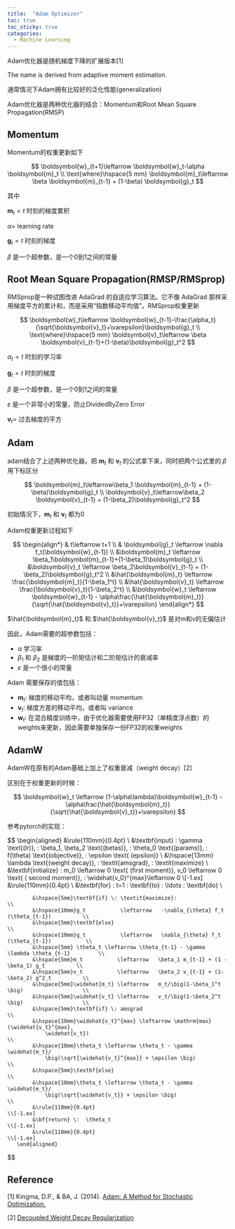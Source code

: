 ```yaml
---
title:  "Adam Optimizer"
toc: true
toc_sticky: true
categories:
  - Machine Learning
---
```


Adam优化器是随机梯度下降的扩展版本[1]

The name is derived from adaptive moment estimation.

通常情况下Adam拥有比较好的泛化性能(generalization)

Adam优化器是两种优化器的结合：Momentum和Root Mean Square Propagation(RMSP)

## Momentum

Momentum的权重更新如下

$$
\boldsymbol{w}_{t+1}\leftarrow \boldsymbol{w}_t-\alpha \boldsymbol{m}_t \\
\text{where}\hspace{5 mm} \boldsymbol{m}_t\leftarrow \beta \boldsymbol{m}_{t-1} + (1-\beta) \boldsymbol{g}_t
$$

其中

$\boldsymbol{m}_t=t$ 时刻的梯度累积

$\alpha=$ learning rate

$\boldsymbol{g}_t = t$ 时刻的梯度

$\beta$ 是一个超参数，是一个0到1之间的常量

## Root Mean Square Propagation(RMSP/RMSprop)

RMSprop是一种试图改进 AdaGrad 的自适应学习算法。它不像 AdaGrad 那样采用梯度平方的累计和，而是采用“指数移动平均值”。RMSprop权重更新

$$
\boldsymbol{w}_t\leftarrow \boldsymbol{w}_{t-1}-\frac{\alpha_t}{\sqrt{\boldsymbol{v}_t}+\varepsilon}\boldsymbol{g}_t \\
\text{where}\hspace{5 mm} \boldsymbol{v}_t\leftarrow \beta \boldsymbol{v}_{t-1}+(1-\beta)\boldsymbol{g}_t^2
$$

$\alpha_t=t$ 时刻的学习率

$\boldsymbol{g}_t = t$ 时刻的梯度

$\beta$ 是一个超参数，是一个0到1之间的常量

$\varepsilon$ 是一个非常小的常量，防止DividedByZero Error

$\boldsymbol{v}_t=$ 过去梯度的平方

## Adam
adam结合了上述两种优化器。把 $\boldsymbol{m}_t$ 和 $\boldsymbol{v}_t$ 的公式拿下来，同时把两个公式里的 $\beta$ 用下标区分

$$
\boldsymbol{m}_t\leftarrow\beta_1 \boldsymbol{m}_{t-1} + (1-\beta)\boldsymbol{g}_t \\
\boldsymbol{v}_t\leftarrow\beta_2 \boldsymbol{v}_{t-1} + (1-\beta_2)\boldsymbol{g}_t^2
$$

初始情况下，$\boldsymbol{m}_t$ 和 $\boldsymbol{v}_t$ 都为0

Adam权重更新过程如下

$$
\begin{align*}
    & t\leftarrow t+1 \\
    & \boldsymbol{g}_t \leftarrow \nabla f_t(\boldsymbol{w}_{t-1}) \\
    &\boldsymbol{m}_t \leftarrow \beta_1\boldsymbol{m}_{t-1}+(1-\beta_1)\boldsymbol{g}_t \\
    &\boldsymbol{v}_t \leftarrow \beta_2\boldsymbol{v}_{t-1} + (1-\beta_2)\boldsymbol{g}_t^2 \\
    &\hat{\boldsymbol{m}_t} \leftarrow \frac{\boldsymbol{m}_t}{1-\beta_1^t} \\
    &\hat{\boldsymbol{v}_t} \leftarrow \frac{\boldsymbol{v}_t}{1-\beta_2^t} \\
    &\boldsymbol{w}_t \leftarrow \boldsymbol{w}_{t-1} - \alpha\frac{\hat{\boldsymbol{m}_t}}{\sqrt{\hat{\boldsymbol{v}_t}}+\varepsilon}
\end{align*}
$$

$\hat{\boldsymbol{m}_t}$ 和 $\hat{\boldsymbol{v}_t}$ 是对m和v的无偏估计

因此，Adam需要的超参数包括：

- $\alpha$ 学习率
- $\beta_1$ 和 $\beta_2$ 是梯度的一阶矩估计和二阶矩估计的衰减率
- $\varepsilon$ 是一个很小的常量

Adam 需要保存的值包括：

- $\boldsymbol{m}_t$: 梯度的移动平均，或者叫动量 momentum
- $\boldsymbol{v}_t$: 梯度方差的移动平均，或者叫 variance
- $\boldsymbol{w}_t$: 在混合精度训练中，由于优化器需要使用FP32（单精度浮点数）的weights来更新，因此需要单独保存一份FP32的权重weights

## AdamW

AdamW在原有的Adam基础上加上了权重衰减（weight decay）[2]

区别在于权重更新的时候：

$$
\boldsymbol{w}_t \leftarrow (1-\alpha\lambda)\boldsymbol{w}_{t-1} - \alpha\frac{\hat{\boldsymbol{m}_t}}{\sqrt{\hat{\boldsymbol{v}_t}}+\varepsilon}
$$

参考pytorch的实现：

$$
\begin{aligned}
            &\rule{110mm}{0.4pt}                                                                 \\
            &\textbf{input}      : \gamma \text{(lr)}, \: \beta_1, \beta_2
                \text{(betas)}, \: \theta_0 \text{(params)}, \: f(\theta) \text{(objective)},
                \: \epsilon \text{ (epsilon)}                                                    \\
            &\hspace{13mm}      \lambda \text{(weight decay)},  \: \textit{amsgrad},
                \: \textit{maximize}                                                             \\
            &\textbf{initialize} : m_0 \leftarrow 0 \text{ (first moment)}, v_0 \leftarrow 0
                \text{ ( second moment)}, \: \widehat{v_0}^{max}\leftarrow 0              \\[-1.ex]
            &\rule{110mm}{0.4pt}                                                                 \\
            &\textbf{for} \: t=1 \: \textbf{to} \: \ldots \: \textbf{do}                         \\

            &\hspace{5mm}\textbf{if} \: \textit{maximize}:                                       \\
            &\hspace{10mm}g_t           \leftarrow   -\nabla_{\theta} f_t (\theta_{t-1})          \\
            &\hspace{5mm}\textbf{else}                                                           \\
            &\hspace{10mm}g_t           \leftarrow   \nabla_{\theta} f_t (\theta_{t-1})           \\
            &\hspace{5mm} \theta_t \leftarrow \theta_{t-1} - \gamma \lambda \theta_{t-1}         \\
            &\hspace{5mm}m_t           \leftarrow   \beta_1 m_{t-1} + (1 - \beta_1) g_t          \\
            &\hspace{5mm}v_t           \leftarrow   \beta_2 v_{t-1} + (1-\beta_2) g^2_t          \\
            &\hspace{5mm}\widehat{m_t} \leftarrow   m_t/\big(1-\beta_1^t \big)                   \\
            &\hspace{5mm}\widehat{v_t} \leftarrow   v_t/\big(1-\beta_2^t \big)                   \\
            &\hspace{5mm}\textbf{if} \: amsgrad                                                  \\
            &\hspace{10mm}\widehat{v_t}^{max} \leftarrow \mathrm{max}(\widehat{v_t}^{max},
                \widehat{v_t})                                                                   \\
            &\hspace{10mm}\theta_t \leftarrow \theta_t - \gamma \widehat{m_t}/
                \big(\sqrt{\widehat{v_t}^{max}} + \epsilon \big)                                 \\
            &\hspace{5mm}\textbf{else}                                                           \\
            &\hspace{10mm}\theta_t \leftarrow \theta_t - \gamma \widehat{m_t}/
                \big(\sqrt{\widehat{v_t}} + \epsilon \big)                                       \\
            &\rule{110mm}{0.4pt}                                                          \\[-1.ex]
            &\bf{return} \:  \theta_t                                                     \\[-1.ex]
            &\rule{110mm}{0.4pt}                                                          \\[-1.ex]
       \end{aligned}
$$

## Reference

[1] Kingma, D.P., & BA, J. (2014). [Adam: A Method for Stochastic Optimization.](https://arxiv.org/abs/1412.6980)

[2] [Decoupled Weight Decay Regularization](https://arxiv.org/abs/1711.05101)